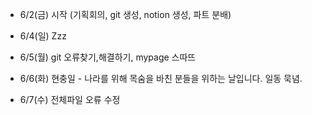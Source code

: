 - 6/2(금) 시작 (기획회의, git 생성, notion 생성, 파트 분배)

- 6/4(일) Zzz

- 6/5(월) git 오류찾기,해결하기, mypage 스따뜨

- 6/6(화) 현충일 - 나라를 위해 목숨을 바친 분들을 위하는 날입니다. 일동 묵념.

- 6/7(수) 전체파일 오류 수정